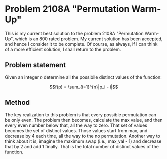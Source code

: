 # Problem 2108A "Permutation Warm-Up"
This is my current best solution to the problem 2108A "Permutation Warm-Up", which is an 800 rated problem. My current solution has been accepted, and hence I consider it to be complete. Of course, as always, if I can think of a more efficient solution, I shall return to the problem. 

## Problem statement
Given an integer $n$ determine all the possibile distinct values of the function:

$$f(p) = \sum_{i=1}^{n}|p_i - i|$$

## Method
The key realization to this problem is that every possible permutation can be only even. The problem then becomes, calculate the max value, and then every even number below that, all the way to zero. That set of values becomes the set of distinct values. Those values start from max, and decrease by 4 each time, all the way to the no permutation. Another way to think about it is, imagine the maximum swap (i.e., max_val - 1) and decrease that by 2 and add 1 finally. That is the total number of distinct values of the function.
